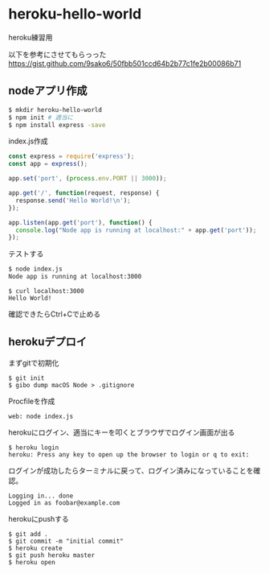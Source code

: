 # heroku-hello-world

heroku練習用

以下を参考にさせてもらっった
https://gist.github.com/9sako6/50fbb501ccd64b2b77c1fe2b00086b71

## nodeアプリ作成

```sh
$ mkdir heroku-hello-world
$ npm init # 適当に
$ npm install express -save
```

index.js作成

```js
const express = require('express');
const app = express();

app.set('port', (process.env.PORT || 3000));

app.get('/', function(request, response) {
  response.send('Hello World!\n');
});

app.listen(app.get('port'), function() {
  console.log("Node app is running at localhost:" + app.get('port'));
});
```

テストする

```sh
$ node index.js
Node app is running at localhost:3000
```

```
$ curl localhost:3000
Hello World!
```

確認できたらCtrl+Cで止める

## herokuデプロイ

まずgitで初期化

```
$ git init
$ gibo dump macOS Node > .gitignore
```

Procfileを作成

```
web: node index.js
```

herokuにログイン、適当にキーを叩くとブラウザでログイン画面が出る

```
$ heroku login
heroku: Press any key to open up the browser to login or q to exit: 
```

ログインが成功したらターミナルに戻って、ログイン済みになっていることを確認。

```
Logging in... done
Logged in as foobar@example.com
```

herokuにpushする

```
$ git add .
$ git commit -m "initial commit"
$ heroku create
$ git push heroku master
$ heroku open
```

